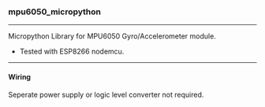 ### mpu6050_micropython
---  
   
Micropython Library for MPU6050 Gyro/Accelerometer module.  
- Tested with ESP8266 nodemcu.

---
#### Wiring
Seperate power supply or logic level converter not required.



